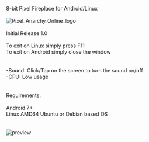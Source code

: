 8-bit Pixel Fireplace for Android/Linux
<br><br>
![Pixel_Anarchy_Online_logo](https://github.com/lexterror/8-bit-pixel-fireplace-android-linux/assets/16135535/72936bda-97c7-4464-becd-1b7b45a1c042)
<br><br>
Initial Release 1.0
<br><br>
To exit on Linux simply press F11<br>
To exit on Android simply close the window<br>
<br><br>
-Sound: Click/Tap on the screen to turn the sound on/off<br>
-CPU: Low usage<br>
<br><br>
Requirements: 
<br><br>
Android 7+<br>
Linux AMD64 Ubuntu or Debian based OS<br>
<br><br>
![preview](https://github.com/lexterror/8-bit-pixel-fireplace-android-linux/assets/16135535/d6d7cecb-af67-4047-a32a-19bcbb385985)
